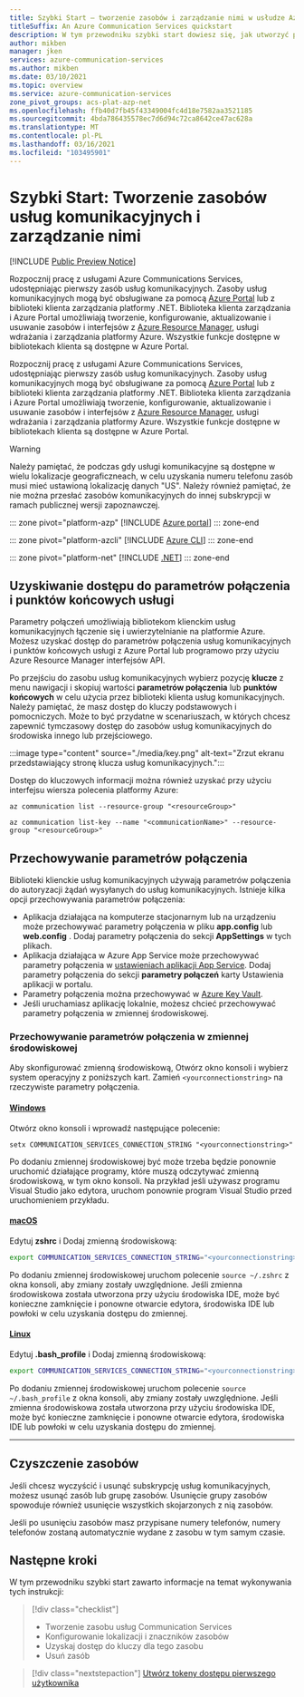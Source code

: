 ```yaml
---
title: Szybki Start — tworzenie zasobów i zarządzanie nimi w usłudze Azure Communications Services
titleSuffix: An Azure Communication Services quickstart
description: W tym przewodniku szybki start dowiesz się, jak utworzyć pierwszy zasób usługi Azure Communications Services i zarządzać nim.
author: mikben
manager: jken
services: azure-communication-services
ms.author: mikben
ms.date: 03/10/2021
ms.topic: overview
ms.service: azure-communication-services
zone_pivot_groups: acs-plat-azp-net
ms.openlocfilehash: ffb40d7fb45f43349004fc4d18e7582aa3521185
ms.sourcegitcommit: 4bda786435578ec7d6d94c72ca8642ce47ac628a
ms.translationtype: MT
ms.contentlocale: pl-PL
ms.lasthandoff: 03/16/2021
ms.locfileid: "103495901"
---
```

# <a name="quickstart-create-and-manage-communication-services-resources"></a>Szybki Start: Tworzenie zasobów usług komunikacyjnych i zarządzanie nimi

[!INCLUDE [Public Preview Notice](../includes/public-preview-include.md)]

Rozpocznij pracę z usługami Azure Communications Services, udostępniając pierwszy zasób usług komunikacyjnych. Zasoby usług komunikacyjnych mogą być obsługiwane za pomocą [Azure Portal](https://portal.azure.com) lub z biblioteki klienta zarządzania platformy .NET. Biblioteka klienta zarządzania i Azure Portal umożliwiają tworzenie, konfigurowanie, aktualizowanie i usuwanie zasobów i interfejsów z [Azure Resource Manager](../../azure-resource-manager/management/overview.md), usługi wdrażania i zarządzania platformy Azure. Wszystkie funkcje dostępne w bibliotekach klienta są dostępne w Azure Portal. 


Rozpocznij pracę z usługami Azure Communications Services, udostępniając pierwszy zasób usług komunikacyjnych. Zasoby usług komunikacyjnych mogą być obsługiwane za pomocą [Azure Portal](https://portal.azure.com) lub z biblioteki klienta zarządzania platformy .NET. Biblioteka klienta zarządzania i Azure Portal umożliwiają tworzenie, konfigurowanie, aktualizowanie i usuwanie zasobów i interfejsów z [Azure Resource Manager](../../azure-resource-manager/management/overview.md), usługi wdrażania i zarządzania platformy Azure. Wszystkie funkcje dostępne w bibliotekach klienta są dostępne w Azure Portal.

> [!WARNING]
> Należy pamiętać, że podczas gdy usługi komunikacyjne są dostępne w wielu lokalizacje geograficzneach, w celu uzyskania numeru telefonu zasób musi mieć ustawioną lokalizację danych "US". Należy również pamiętać, że nie można przesłać zasobów komunikacyjnych do innej subskrypcji w ramach publicznej wersji zapoznawczej.

::: zone pivot="platform-azp"
[!INCLUDE [Azure portal](./includes/create-resource-azp.md)]
::: zone-end

::: zone pivot="platform-azcli"
[!INCLUDE [Azure CLI](./includes/create-resource-azcli.md)]
::: zone-end

::: zone pivot="platform-net"
[!INCLUDE [.NET](./includes/create-resource-net.md)]
::: zone-end

## <a name="access-your-connection-strings-and-service-endpoints"></a>Uzyskiwanie dostępu do parametrów połączenia i punktów końcowych usługi

Parametry połączeń umożliwiają bibliotekom klienckim usług komunikacyjnych łączenie się i uwierzytelnianie na platformie Azure. Możesz uzyskać dostęp do parametrów połączenia usług komunikacyjnych i punktów końcowych usługi z Azure Portal lub programowo przy użyciu Azure Resource Manager interfejsów API.

Po przejściu do zasobu usług komunikacyjnych wybierz pozycję **klucze** z menu nawigacji i skopiuj wartości **parametrów połączenia** lub **punktów końcowych** w celu użycia przez biblioteki klienta usług komunikacyjnych. Należy pamiętać, że masz dostęp do kluczy podstawowych i pomocniczych. Może to być przydatne w scenariuszach, w których chcesz zapewnić tymczasowy dostęp do zasobów usług komunikacyjnych do środowiska innego lub przejściowego.

:::image type="content" source="./media/key.png" alt-text="Zrzut ekranu przedstawiający stronę klucza usług komunikacyjnych.":::

Dostęp do kluczowych informacji można również uzyskać przy użyciu interfejsu wiersza polecenia platformy Azure:

```azurecli
az communication list --resource-group "<resourceGroup>"

az communication list-key --name "<communicationName>" --resource-group "<resourceGroup>"
```

## <a name="store-your-connection-string"></a>Przechowywanie parametrów połączenia

Biblioteki klienckie usług komunikacyjnych używają parametrów połączenia do autoryzacji żądań wysyłanych do usług komunikacyjnych. Istnieje kilka opcji przechowywania parametrów połączenia:

* Aplikacja działająca na komputerze stacjonarnym lub na urządzeniu może przechowywać parametry połączenia w pliku **app.config** lub **web.config** . Dodaj parametry połączenia do sekcji **AppSettings** w tych plikach.
* Aplikacja działająca w Azure App Service może przechowywać parametry połączenia w [ustawieniach aplikacji App Service](../../app-service/configure-common.md). Dodaj parametry połączenia do sekcji **parametry połączeń** karty Ustawienia aplikacji w portalu.
* Parametry połączenia można przechowywać w [Azure Key Vault](../../data-factory/store-credentials-in-key-vault.md).
* Jeśli uruchamiasz aplikację lokalnie, możesz chcieć przechowywać parametry połączenia w zmiennej środowiskowej.

### <a name="store-your-connection-string-in-an-environment-variable"></a>Przechowywanie parametrów połączenia w zmiennej środowiskowej

Aby skonfigurować zmienną środowiskową, Otwórz okno konsoli i wybierz system operacyjny z poniższych kart. Zamień `<yourconnectionstring>` na rzeczywiste parametry połączenia.

#### <a name="windows"></a>[Windows](#tab/windows)

Otwórz okno konsoli i wprowadź następujące polecenie:

```console
setx COMMUNICATION_SERVICES_CONNECTION_STRING "<yourconnectionstring>"
```

Po dodaniu zmiennej środowiskowej być może trzeba będzie ponownie uruchomić działające programy, które muszą odczytywać zmienną środowiskową, w tym okno konsoli. Na przykład jeśli używasz programu Visual Studio jako edytora, uruchom ponownie program Visual Studio przed uruchomieniem przykładu.

#### <a name="macos"></a>[macOS](#tab/unix)

Edytuj **zshrc** i Dodaj zmienną środowiskową:

```bash
export COMMUNICATION_SERVICES_CONNECTION_STRING="<yourconnectionstring>"
```

Po dodaniu zmiennej środowiskowej uruchom polecenie `source ~/.zshrc` z okna konsoli, aby zmiany zostały uwzględnione. Jeśli zmienna środowiskowa została utworzona przy użyciu środowiska IDE, może być konieczne zamknięcie i ponowne otwarcie edytora, środowiska IDE lub powłoki w celu uzyskania dostępu do zmiennej.

#### <a name="linux"></a>[Linux](#tab/linux)

Edytuj **.bash_profile** i Dodaj zmienną środowiskową:

```bash
export COMMUNICATION_SERVICES_CONNECTION_STRING="<yourconnectionstring>"
```

Po dodaniu zmiennej środowiskowej uruchom polecenie `source ~/.bash_profile` z okna konsoli, aby zmiany zostały uwzględnione. Jeśli zmienna środowiskowa została utworzona przy użyciu środowiska IDE, może być konieczne zamknięcie i ponowne otwarcie edytora, środowiska IDE lub powłoki w celu uzyskania dostępu do zmiennej.

---

## <a name="clean-up-resources"></a>Czyszczenie zasobów

Jeśli chcesz wyczyścić i usunąć subskrypcję usług komunikacyjnych, możesz usunąć zasób lub grupę zasobów. Usunięcie grupy zasobów spowoduje również usunięcie wszystkich skojarzonych z nią zasobów.

Jeśli po usunięciu zasobów masz przypisane numery telefonów, numery telefonów zostaną automatycznie wydane z zasobu w tym samym czasie.

## <a name="next-steps"></a>Następne kroki

W tym przewodniku szybki start zawarto informacje na temat wykonywania tych instrukcji:

> [!div class="checklist"]
> * Tworzenie zasobu usług Communication Services
> * Konfigurowanie lokalizacji i znaczników zasobów
> * Uzyskaj dostęp do kluczy dla tego zasobu
> * Usuń zasób

> [!div class="nextstepaction"]
> [Utwórz tokeny dostępu pierwszego użytkownika](access-tokens.md)
